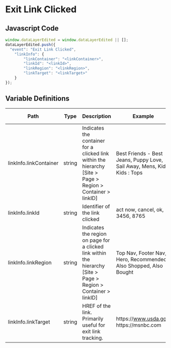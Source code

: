 # Exit Link Clicked

### 

## Javascript Code
```js
window.dataLayerEdited = window.dataLayerEdited || [];
dataLayerEdited.push({
  "event": "Exit Link Clicked",
    "linkInfo": {
        "linkContainer": "<linkContainer>",
        "linkId": "<linkId>",
        "linkRegion": "<linkRegion>",
        "linkTarget": "<linkTarget>"
    }
});
```

## Variable Definitions

|Path|Type|Description|Example|Pattern|Min Length|Max Length|Minimum|Maximum|Multiple Of|
| --- | --- | --- | --- | --- | --- | --- | --- | --- | --- |
|linkInfo.linkContainer|string|Indicates the container for a clicked link within the hierarchy \[Site &gt; Page &gt; Region &gt; Container &gt; linkID\]|Best Friends - Best Jeans, Puppy Love, Sail Away, Mens, Kids, Kids : Tops|||||||
|linkInfo.linkId|string|Identifier of the link clicked|act now, cancel, ok, 3456, 8765|||||||
|linkInfo.linkRegion|string|Indicates the region on page for a clicked link within the hierarchy \[Site &gt; Page &gt; Region &gt; Container &gt; linkID\]|Top Nav, Footer Nav, Hero, Recommended, Also Shopped, Also Bought|||||||
|linkInfo.linkTarget|string|HREF of the link.  Primarily useful for exit link tracking. |https:\/\/www.usda.gov. https:\/\/msnbc.com|||||||




